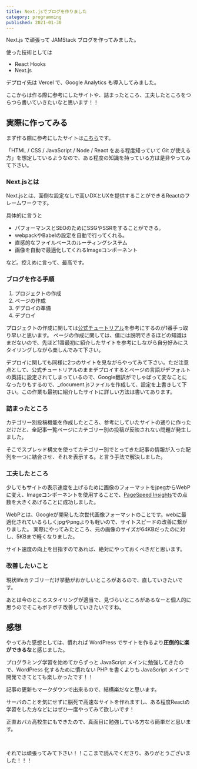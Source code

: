 ```yaml
---
title: Next.jsでブログを作りました
category: programming
published: 2021-01-30
---
```


Next.js で頑張って JAMStack ブログを作ってみました。

使った技術としては

- React Hooks
- Next.js

デプロイ先は Vercel で、Google Analytics も導入してみました。

ここからは作る際に参考にしたサイトや、詰まったところ、工夫したところをつらつら書いていきたいなと思います！！

## 実際に作ってみる

まず作る際に参考にしたサイトは[こちら](https://gotohayato.com/content/517/)です。

「HTML / CSS / JavaScript / Node / React をある程度知っていて Git が使える方」を想定しているようなので、ある程度の知識を持っている方は是非やってみて下さい。

### Next.jsとは

Next.jsとは、面倒な設定なしで高いDXとUXを提供することができるReactのフレームワークです。

具体的に言うと
- パフォーマンスとSEOのためにSSGやSSRをすることができる。
- webpackやBabelの設定を自動で行ってくれる。
- 直感的なファイルベースのルーティングシステム
- 画像を自動で最適化してくれるImageコンポーネント

など。控えめに言って、最高です。

### ブログを作る手順

1. プロジェクトの作成
2. ページの作成
3. デプロイの準備
4. デプロイ

プロジェクトの作成に関しては[公式チュートリアル](https://nextjs.org/learn/basics/create-nextjs-app/setup)を参考にするのが1番手っ取り早いと思います。
ページの作成に関しては、僕には説明できるほどの知識はまだないので、先ほど1番最初に紹介したサイトを参考にしながら自分好みにスタイリングしながら楽しんでみて下さい。

デプロイに関しても同様に2つのサイトを見ながらやってみて下さい。ただ注意点として、公式チュートリアルのままデプロイするとページの言語がデフォルトの英語に設定されてしまっているので、Google翻訳がでしゃばって変なことになったりもするので、_document.jsファイルを作成して、設定を上書きして下さい。この作業も最初に紹介したサイトに詳しい方法は書いてあります。

### 詰まったところ

カテゴリー別投稿機能を作成したところ、参考にしていたサイトの通りに作っただけだと、全記事一覧ページにカテゴリー別の投稿が反映されない問題が発生しました。

そこでスプレッド構文を使ってカテゴリー別でとってきた記事の情報が入った配列を一つに結合させ、それを表示する。と言う手法で解決しました。

### 工夫したところ

少しでもサイトの表示速度を上げるために画像のフォーマットをjpegからWebPに変え、Imageコンポーネントを使用することで、[PageSpeed Insights](https://developers.google.com/speed/pagespeed/insights/)での点数を大きくあげることに成功しました。

WebPとは、Googleが開発した次世代画像フォーマットのことです。webに最適化されているらしくjpgやpngよりも軽いので、サイトスピードの改善に繋がりました。
実際にやってみたところ、元の画像のサイズが64KBだったのに対し、5KBまで軽くなりました。

サイト速度の向上を目指すのであれば、絶対にやっておくべきだと思います。

### 改善したいこと
現状lifeカテゴリーだけ挙動がおかしいところがあるので、直していきたいです。

あとは今のところスタイリングが適当で、見づらいところがあるなーと個人的に思うのでそこもボチボチ改善していきたいですね。

## 感想

やってみた感想としては、慣れれば WordPress でサイトを作るより**圧倒的に楽ができるな**と感じました。

プログラミング学習を始めてからずっと JavaScript メインに勉強してきたので、WordPress 化するために慣れない PHP を書くよりも JavaScript メインで開発できてとても楽しかったです！！

記事の更新もマークダウンで出来るので、結構楽だなと思います。

サーバのことを気にせずに脳死で高速なサイトを作れますし、ある程度Reactの学習をした方などにはぜひ一度やってみて欲しいです！

正直おバカ高校生にもできたので、真面目に勉強している方なら簡単だと思います。

<br>

それでは頑張ってみて下さい！！ここまで読んでくださり、ありがとうございました！！！